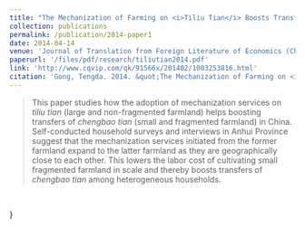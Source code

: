 ```yaml
---
title: "The Mechanization of Farming on <i>Tiliu Tian</i> Boosts Transfers of <i>Chengbao Tian</i>: Theoretical Analysis and Descriptive Evidence from Chizhou, Anhui Province, China."
collection: publications
permalink: /publication/2014-paper1
date: 2014-04-14
venue: 'Journal of Translation from Foreign Literature of Economics (Chinese)'
paperurl: '/files/pdf/research/tiliutian2014.pdf' 
link: 'http://www.cqvip.com/qk/91566x/201402/1003253816.html'
citation: 'Gong, Tengda. 2014. &quot;The Mechanization of Farming on <i>Tiliu Tian</i> Boosts Transfers of <i>Chengbao Tian</i>: Theoretical Analysis and Descriptive Evidence from Chizhou, Anhui Province, China.&quot; <i>Journal of Translation from Foreign Literature of Economics (Chinese)</i>. 2(2014): 71-84.'
---
```

>This paper studies how the adoption of mechanization services on <i>tiliu tian</i> (large and non-fragmented farmland) helps boosting transfers of <i>chengbao tian</i> (small and fragmented farmland) in China. Self-conducted household surveys and interviews in Anhui Province suggest that the mechanization services initiated from the former farmland expand to the latter farmland as they are geographically close to each other. This lowers the labor cost of cultivating small fragmented farmland in scale and thereby boosts transfers of <i>chengbao tian</i> among heterogeneous households.
<br>

}
